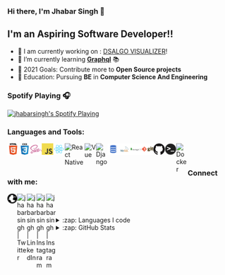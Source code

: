 ### Hi there, I'm Jhabar Singh  👋


## I'm an Aspiring Software Developer!!

- 🔭 I am currently working on : [DSALGO VISUALIZER][currently]!
- 🌱 I’m currently learning [**Graphql**](https://graphql.org/) 📚
- 🥅 2021 Goals: Contribute more to **Open Source projects**
- 📙 Education: Pursuing **BE** in **Computer Science And Engineering**

### Spotify Playing 🎧

[<img src="https://now-playing-codestackr.vercel.app/api/spotify-playing" alt="jhabarsingh's Spotify Playing" width="350" />](https://open.spotify.com/playlist/30IDpCLZK9S1ZpdnDbgAOd)


### Languages and Tools:

<img align="left" alt="HTML5" width="26px" src="https://raw.githubusercontent.com/github/explore/80688e429a7d4ef2fca1e82350fe8e3517d3494d/topics/html/html.png" />
<img align="left" alt="CSS3" width="26px" src="https://raw.githubusercontent.com/github/explore/80688e429a7d4ef2fca1e82350fe8e3517d3494d/topics/css/css.png" />
<img align="left" alt="Sass" width="26px" src="https://raw.githubusercontent.com/github/explore/80688e429a7d4ef2fca1e82350fe8e3517d3494d/topics/sass/sass.png" />
<img align="left" alt="JavaScript" width="26px" src="https://raw.githubusercontent.com/github/explore/80688e429a7d4ef2fca1e82350fe8e3517d3494d/topics/javascript/javascript.png" />
<img align="left" alt="React" width="26px" src="https://raw.githubusercontent.com/github/explore/80688e429a7d4ef2fca1e82350fe8e3517d3494d/topics/react/react.png" />
<img align="left" alt="React Native" width="45px" src="https://engineering.fb.com/wp-content/uploads/2015/09/gllytqc8ze_lumgbaatztguaaaaabj0jaaab.jpg" />

<img align="left" alt="Vue" width="26px" src="https://cdn.auth0.com/blog/logos/vuejs-logo.png" />

<!--
<img align="left" alt="GraphQL" width="26px" src="https://raw.githubusercontent.com/github/explore/80688e429a7d4ef2fca1e82350fe8e3517d3494d/topics/graphql/graphql.png" />
<img align="left" alt="Node.js" width="26px" src="https://raw.githubusercontent.com/github/explore/80688e429a7d4ef2fca1e82350fe8e3517d3494d/topics/nodejs/nodejs.png" />
-->
<img align="left" alt="Django" width="26px" src="https://icon-library.com/images/django-icon/django-icon-0.jpg" />
<img align="left" alt="SQL" width="26px" src="https://raw.githubusercontent.com/github/explore/80688e429a7d4ef2fca1e82350fe8e3517d3494d/topics/sql/sql.png" />
<img align="left" alt="MySQL" width="26px" src="https://raw.githubusercontent.com/github/explore/80688e429a7d4ef2fca1e82350fe8e3517d3494d/topics/mysql/mysql.png" />
<img align="left" alt="MongoDB" width="26px" src="https://raw.githubusercontent.com/github/explore/80688e429a7d4ef2fca1e82350fe8e3517d3494d/topics/mongodb/mongodb.png" />
<img align="left" alt="Git" width="26px" src="https://raw.githubusercontent.com/github/explore/80688e429a7d4ef2fca1e82350fe8e3517d3494d/topics/git/git.png" />
<img align="left" alt="GitHub" width="26px" src="https://raw.githubusercontent.com/github/explore/78df643247d429f6cc873026c0622819ad797942/topics/github/github.png" />
<img align="left" alt="Terminal" width="26px" src="https://raw.githubusercontent.com/github/explore/80688e429a7d4ef2fca1e82350fe8e3517d3494d/topics/terminal/terminal.png" />
<img align="left" alt="Docker" width="26px" src="https://cdn.iconscout.com/icon/free/png-256/docker-226091.png" />

<br />
<br />

### Connect with me:

[<img align="left" alt="jhabarsingh" width="22px" src="https://raw.githubusercontent.com/iconic/open-iconic/master/svg/globe.svg" />][website]
[<img align="left" alt="jhabarsingh | Twitter" width="22px" src="https://cdn.jsdelivr.net/npm/simple-icons@v3/icons/twitter.svg" />][twitter]
[<img align="left" alt="jhabarsingh | LinkedIn" width="22px" src="https://cdn.jsdelivr.net/npm/simple-icons@v3/icons/linkedin.svg" />][linkedin]
[<img align="left" alt="jhabarsingh | Instagram" width="22px" src="https://cdn.jsdelivr.net/npm/simple-icons@v3/icons/instagram.svg" />][instagram]
[<img align="left" alt="jhabarsingh | Instagram" width="22px" src="https://cdn.jsdelivr.net/npm/simple-icons@v3/icons/stackoverflow.svg" />][stackoverflow]

<br/>
<br/>
<br/>

<details>
  <summary>:zap: Languages I code</summary>
  <br />
  
  [![Top Langs](https://github-readme-stats.vercel.app/api/top-langs/?username=jhabarsingh&layout=compact&hide=JupyterNotebook)](https://github.com/jhabarsingh)

</details>


<details>
  <summary>:zap: GitHub Stats</summary>
  <br />
  <a href="https://github.com/jhabarsingh/CPP">
    <img align="left" alt="jhabarsingh's GitHub Stats" src="https://github-readme-stats.vercel.app/api?username=jhabarsingh&count_private=true&show_icons=true" />
  </a>
</details>

[website]: http://jhabarsinghbhati.me/
[currently]: https://github.com/jhabarsingh/DSALGO-VISUALIZER
[twitter]: https://twitter.com/BhatiJhabar
[instagram]: https://www.instagram.com/bhatijhabarsingh/
[linkedin]: https://www.linkedin.com/in/jhabar-bhati-774969134/
[stackoverflow]: https://stackoverflow.com/users/10612407/jhabar-singh-bhati
